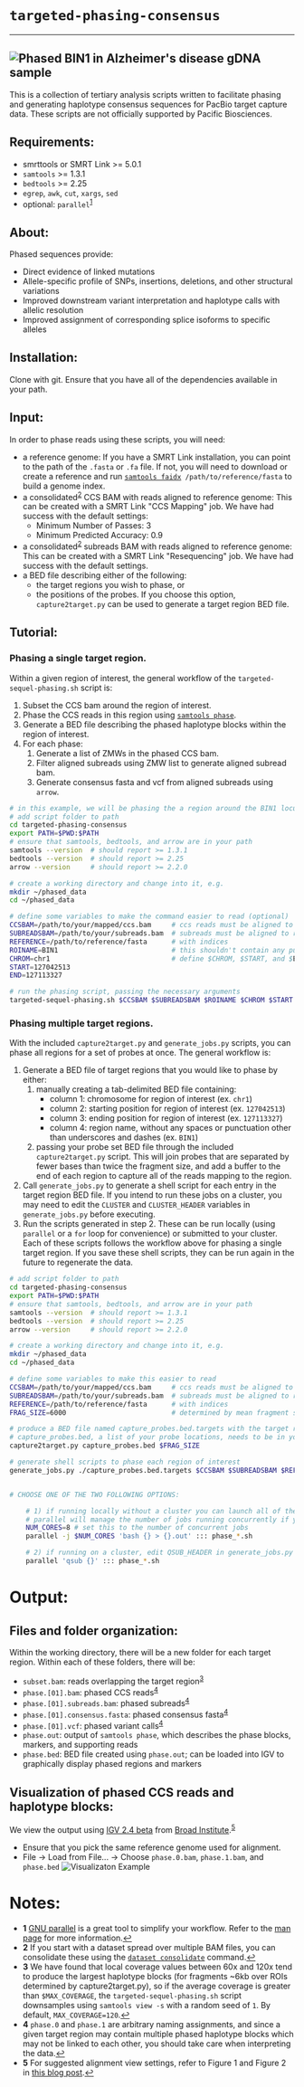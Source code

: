 # `targeted-phasing-consensus`
-------------------------
![Phased BIN1 in Alzheimer's disease gDNA sample](images/BIN1_example.png)
-------------------------
This is a collection of tertiary analysis scripts written to facilitate phasing and generating haplotype consensus sequences for PacBio target capture data.
These scripts are not officially supported by Pacific Biosciences.

## Requirements:
- smrttools or SMRT Link >= 5.0.1
- `samtools` >= 1.3.1
- `bedtools` >= 2.25
- `egrep`, `awk`, `cut`, `xargs`, `sed`
- optional: `parallel`<sup id="a1">[1](#f1)</sup>

## About:
Phased sequences provide:
- Direct evidence of linked mutations
- Allele-specific profile of SNPs, insertions, deletions, and other structural variations
- Improved downstream variant interpretation and haplotype calls with allelic resolution
- Improved assignment of corresponding splice isoforms to specific alleles

## Installation:
Clone with git.  Ensure that you have all of the dependencies available in your path.

## Input:
In order to phase reads using these scripts, you will need:
- a reference genome: If you have a SMRT Link installation, you can point to the path of the `.fasta` or `.fa` file.  If not, you will need to download or create a reference and run [`samtools faidx`](http://www.htslib.org/doc/samtools-1.3.1.html "Samtools Documentation")` /path/to/reference/fasta` to build a genome index.
- a consolidated<sup id="a2">[2](#f2)</sup> CCS BAM with reads aligned to reference genome:  This can be created with a SMRT Link "CCS Mapping" job.  We have had success with the default settings:
    - Minimum Number of Passes: 3
    - Minimum Predicted Accuracy: 0.9
- a consolidated<sup>[2](#f2)</sup> subreads BAM with reads aligned to reference genome:  This can be created with a SMRT Link "Resequencing" job.  We have had success with the default settings.
- a BED file describing either of the following:
    - the target regions you wish to phase, or
    - the positions of the probes.  If you choose this option, `capture2target.py` can be used to generate a target region BED file.


## Tutorial:
### Phasing a single target region.
Within a given region of interest, the general workflow of the `targeted-sequel-phasing.sh` script is:
1. Subset the CCS bam around the region of interest.
2. Phase the CCS reads in this region using [`samtools phase`](http://www.htslib.org/doc/samtools-1.3.1.html "Samtools Documentation").
3. Generate a BED file describing the phased haplotype blocks within the region of interest.
4. For each phase:
    1. Generate a list of ZMWs in the phased CCS bam.
    2. Filter aligned subreads using ZMW list to generate aligned subread bam.
    3. Generate consensus fasta and vcf from aligned subreads using `arrow`.

```sh
# in this example, we will be phasing the a region around the BIN1 locus in hg38
# add script folder to path
cd targeted-phasing-consensus
export PATH=$PWD:$PATH
# ensure that samtools, bedtools, and arrow are in your path
samtools --version  # should report >= 1.3.1
bedtools --version  # should report >= 2.25
arrow --version     # should report >= 2.2.0

# create a working directory and change into it, e.g.
mkdir ~/phased_data
cd ~/phased_data

# define some variables to make the command easier to read (optional)
CCSBAM=/path/to/your/mapped/ccs.bam     # ccs reads must be aligned to reference
SUBREADSBAM=/path/to/your/subreads.bam  # subreads must be aligned to reference
REFERENCE=/path/to/reference/fasta      # with indices
ROINAME=BIN1                            # this shouldn't contain any punctuation other than underscore or dash
CHROM=chr1                              # define $CHROM, $START, and $END as if you would be passing them to samtools
START=127042513
END=127113327

# run the phasing script, passing the necessary arguments
targeted-sequel-phasing.sh $CCSBAM $SUBREADSBAM $ROINAME $CHROM $START $END $REFERENCE
```

### Phasing multiple target regions.
With the included `capture2target.py` and `generate_jobs.py` scripts, you can phase all regions for a set of probes at once.  The general workflow is:
1. Generate a BED file of target regions that you would like to phase by either:
    1. manually creating a tab-delimited BED file containing:
        - column 1: chromosome for region of interest (ex. `chr1`)
        - column 2: starting position for region of interest (ex. `127042513`)
        - column 3: ending position for region of interest (ex. `127113327`)
        - column 4: region name, without any spaces or punctuation other than underscores and dashes (ex. `BIN1`)
    2. passing your probe set BED file through the included `capture2target.py` script.  This will join probes that are separated by fewer bases than twice the fragment size, and add a buffer to the end of each region to capture all of the reads mapping to the region.
2. Call `generate_jobs.py` to generate a shell script for each entry in the target region BED file.  If you intend to run these jobs on a cluster, you may need to edit the `CLUSTER` and `CLUSTER_HEADER` variables in `generate_jobs.py` before executing.
3. Run the scripts generated in step 2.  These can be run locally (using `parallel` or a `for` loop for convenience) or submitted to your cluster.  Each of these scripts follows the workflow above for phasing a single target region.  If you save these shell scripts, they can be run again in the future to regenerate the data.

```sh
# add script folder to path
cd targeted-phasing-consensus
export PATH=$PWD:$PATH
# ensure that samtools, bedtools, and arrow are in your path
samtools --version  # should report >= 1.3.1
bedtools --version  # should report >= 2.25
arrow --version     # should report >= 2.2.0

# create a working directory and change into it, e.g.
mkdir ~/phased_data
cd ~/phased_data

# define some variables to make this easier to read
CCSBAM=/path/to/your/mapped/ccs.bam     # ccs reads must be aligned to reference
SUBREADSBAM=/path/to/your/subreads.bam  # subreads must be aligned to reference
REFERENCE=/path/to/reference/fasta      # with indices
FRAG_SIZE=6000                          # determined by mean fragment size during prep; 2kbp to 6kbp recommended

# produce a BED file named capture_probes.bed.targets with the target regions of interest
# capture_probes.bed, a list of your probe locations, needs to be in your working directory (e.g. ~/phased_data)
capture2target.py capture_probes.bed $FRAG_SIZE

# generate shell scripts to phase each region of interest
generate_jobs.py ./capture_probes.bed.targets $CCSBAM $SUBREADSBAM $REFERENCE


# CHOOSE ONE OF THE TWO FOLLOWING OPTIONS:

    # 1) if running locally without a cluster you can launch all of the jobs from parallel
    # parallel will manage the number of jobs running concurrently if you provide the '-j NUMBER` argument:
    NUM_CORES=8 # set this to the number of concurrent jobs
    parallel -j $NUM_CORES 'bash {} > {}.out' ::: phase_*.sh

    # 2) if running on a cluster, edit QSUB_HEADER in generate_jobs.py with whatever you need, and start them with parallel or a loop:
    parallel 'qsub {}' ::: phase_*.sh
```

# Output:
## Files and folder organization:
Within the working directory, there will be a new folder for each target region.  Within each of these folders, there will be:
- `subset.bam`: reads overlapping the target region<sup id="a3">[3](#f3)</sup>
- `phase.[01].bam`: phased CCS reads<sup id="a4">[4](#f4)</sup>
- `phase.[01].subreads.bam`: phased subreads<sup>[4](#f4)</sup>
- `phase.[01].consensus.fasta`: phased consensus fasta<sup>[4](#f4)</sup>
- `phase.[01].vcf`: phased variant calls<sup>[4](#f4)</sup>
- `phase.out`: output of `samtools phase`, which describes the phase blocks, markers, and supporting reads
- `phase.bed`: BED file created using `phase.out`; can be loaded into IGV to graphically display phased regions and markers

## Visualization of phased CCS reads and haplotype blocks:
We view the output using [IGV 2.4 beta](http://software.broadinstitute.org/software/igv/igv2.4beta) from [Broad Institute](https://www.broadinstitute.org/).<sup id="a5">[5](#f5)</sup>
- Ensure that you pick the same reference genome used for alignment.
- File -> Load from File... -> Choose `phase.0.bam`, `phase.1.bam`, and `phase.bed`
![Visualizaton Example](images/FERMT2_example.png)

# Notes:
- <b id="f1">1</b> [GNU parallel](https://www.gnu.org/software/parallel/) is a great tool to simplify your workflow.  Refer to the [man page](https://www.gnu.org/software/parallel/man.html) for more information.[↩](#a1)
- <b id="f2">2</b> If you start with a dataset spread over multiple BAM files, you can consolidate these using the [`dataset consolidate`](http://www.pacb.com/wp-content/uploads/SMRT-Tools-Reference-Guide-v4.0.0.pdf) command.[↩](#a2)
- <b id="f3">3</b> We have found that local coverage values between 60x and 120x tend to produce the largest haplotype blocks (for fragments ~6kb over ROIs determined by capture2target.py), so if the average coverage is greater than `$MAX_COVERAGE`, the `targeted-sequel-phasing.sh` script downsamples using `samtools view -s` with a random seed of `1`.  By default, `MAX_COVERAGE=120`.[↩](#a3)
- <b id="f4">4</b> `phase.0` and `phase.1` are arbitrary naming assignments, and since a given target region may contain multiple phased haplotype blocks which may not be linked to each other, you should take care when interpreting the data.[↩](#a4)
- <b id="f5">5</b> For suggested alignment view settings, refer to Figure 1 and Figure 2 in [this blog post](http://www.pacb.com/blog/igv-3-improves-support-pacbio-long-reads/).[↩](#a5)
